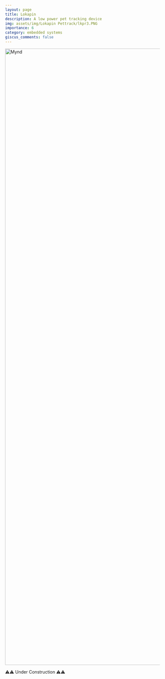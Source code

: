 ```yaml
---
layout: page
title: Lokapin
description: A low power pet tracking device
img: assets/img/Lokapin Pettrack/lkpr3.PNG
importance: 6
category: embedded systems
giscus_comments: false
---
```


<div class="text-center">
    <img src="{{ 'assets/img/Lokapin Pettrack/lkpr3.PNG' | relative_url }}" alt="Mynd" class="img-fluid" style="height: 50vh; object-fit: contain;">
</div>

⚠️⚠️ Under Construction ⚠️⚠️